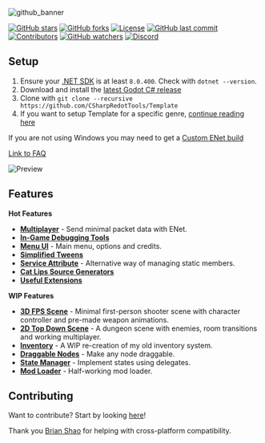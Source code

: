 ![github_banner](https://github.com/user-attachments/assets/46eb7938-3a35-4fd0-a7fd-4c045696ee6a)

[![GitHub stars](https://img.shields.io/github/stars/ValksGodotTools/Template?style=flat&labelColor=1a1a1a&color=3399FF)](https://github.com/ValksGodotTools/Template/stargazers)
[![GitHub forks](https://img.shields.io/github/forks/ValksGodotTools/Template?style=flat&labelColor=1a1a1a&color=3399FF)](https://github.com/ValksGodotTools/Template/network)
[![License](https://img.shields.io/github/license/ValksGodotTools/Template?style=flat&labelColor=1a1a1a&color=3399FF)](https://github.com/ValksGodotTools/Template/blob/main/LICENSE)
[![GitHub last commit](https://img.shields.io/github/last-commit/ValksGodotTools/Template?style=flat&labelColor=1a1a1a&color=3399FF)](https://github.com/ValksGodotTools/Template/commits/main)
[![Contributors](https://img.shields.io/github/contributors/ValksGodotTools/Template?style=flat&labelColor=1a1a1a&color=3399FF)](https://github.com/ValksGodotTools/Template/graphs/contributors)
[![GitHub watchers](https://img.shields.io/github/watchers/ValksGodotTools/Template?style=flat&labelColor=1a1a1a&color=3399FF)](https://github.com/ValksGodotTools/Template/watchers)
[![Discord](https://img.shields.io/discord/955956101554266132?label=discord&style=flat&color=3399FF&labelColor=1a1a1a)](https://discord.gg/j8HQZZ76r8)

## Setup
1. Ensure your [.NET SDK](https://dotnet.microsoft.com/download) is at least `8.0.400`. Check with `dotnet --version`. 
2. Download and install the [latest Godot C# release](https://godotengine.org/)
3. Clone with `git clone --recursive https://github.com/CSharpRedotTools/Template`
4. If you want to setup Template for a specific genre, [continue reading here](https://github.com/CSharpGodotTools/Template/wiki/Setting-up-Template-for-a-Specific-Genre)

If you are not using Windows you may need to get a [Custom ENet build](https://github.com/CSharpGodotTools/Template/wiki/Custom-ENet-Builds)

[Link to FAQ](https://github.com/CSharpGodotTools/Template/wiki/FAQ)  

![Preview](https://github.com/user-attachments/assets/ee4406d3-d66c-49c4-899a-754767e3c623)

## Features
**Hot Features**
- **[Multiplayer](https://github.com/CSharpGodotTools/Template/wiki/Multiplayer)** - Send minimal packet data with ENet.
- **[In-Game Debugging Tools](https://github.com/CSharpGodotTools/Template/wiki/In%E2%80%90Game-Debugging)**
- **[Menu UI](https://github.com/CSharpGodotTools/Template/wiki/Menu-UI)** - Main menu, options and credits.
- **[Simplified Tweens](https://github.com/CSharpGodotTools/Template/wiki/Simplified-Tweens)**
- **[Service Attribute](https://github.com/CSharpGodotTools/Template/wiki/Services)** - Alternative way of managing static members.
- **[Cat Lips Source Generators](https://github.com/CSharpGodotTools/Template/wiki/Source-Generators)**
- **[Useful Extensions](https://github.com/CSharpGodotTools/Template/wiki/Extensions)**

**WIP Features**
- **[3D FPS Scene](https://github.com/CSharpGodotTools/Template/wiki/3D-FPS)** - Minimal first-person shooter scene with character controller and pre-made weapon animations.
- **[2D Top Down Scene](https://github.com/CSharpGodotTools/Template/wiki/2D-Top-Down)** - A dungeon scene with enemies, room transitions and working multiplayer.
- **[Inventory](https://github.com/CSharpGodotTools/Template/wiki/Inventory)** - A WIP re-creation of my old inventory system.
- **[Draggable Nodes](https://github.com/CSharpGodotTools/Template/wiki/Draggable-Nodes)** - Make any node draggable.
- **[State Manager](https://github.com/CSharpGodotTools/Template/wiki/State-Manager)** - Implement states using delegates.
- **[Mod Loader](https://github.com/CSharpGodotTools/Template/wiki/Mod-Loader)** - Half-working mod loader.

## Contributing

Want to contribute? Start by looking [here](https://github.com/CSharpGodotTools/Template/wiki/Contributing)!

Thank you [Brian Shao](https://github.com/cydq) for helping with cross-platform compatibility.
